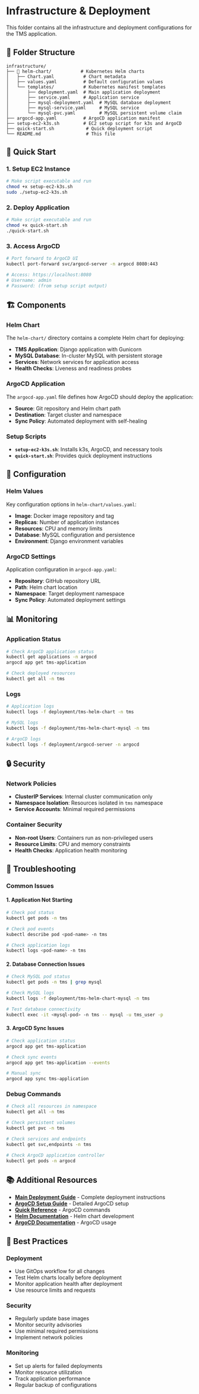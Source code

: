 # Infrastructure & Deployment

This folder contains all the infrastructure and deployment configurations for the TMS application.

## 📁 Folder Structure

```
infrastructure/
├── 📁 helm-chart/           # Kubernetes Helm charts
│   ├── Chart.yaml           # Chart metadata
│   ├── values.yaml          # Default configuration values
│   └── templates/           # Kubernetes manifest templates
│       ├── deployment.yaml  # Main application deployment
│       ├── service.yaml     # Application service
│       ├── mysql-deployment.yaml  # MySQL database deployment
│       ├── mysql-service.yaml     # MySQL service
│       └── mysql-pvc.yaml         # MySQL persistent volume claim
├── argocd-app.yaml          # ArgoCD application manifest
├── setup-ec2-k3s.sh         # EC2 setup script for k3s and ArgoCD
├── quick-start.sh            # Quick deployment script
└── README.md                 # This file
```

## 🚀 Quick Start

### 1. Setup EC2 Instance
```bash
# Make script executable and run
chmod +x setup-ec2-k3s.sh
sudo ./setup-ec2-k3s.sh
```

### 2. Deploy Application
```bash
# Make script executable and run
chmod +x quick-start.sh
./quick-start.sh
```

### 3. Access ArgoCD
```bash
# Port forward to ArgoCD UI
kubectl port-forward svc/argocd-server -n argocd 8080:443

# Access: https://localhost:8080
# Username: admin
# Password: (from setup script output)
```

## 🏗️ Components

### Helm Chart
The `helm-chart/` directory contains a complete Helm chart for deploying:
- **TMS Application**: Django application with Gunicorn
- **MySQL Database**: In-cluster MySQL with persistent storage
- **Services**: Network services for application access
- **Health Checks**: Liveness and readiness probes

### ArgoCD Application
The `argocd-app.yaml` file defines how ArgoCD should deploy the application:
- **Source**: Git repository and Helm chart path
- **Destination**: Target cluster and namespace
- **Sync Policy**: Automated deployment with self-healing

### Setup Scripts
- **`setup-ec2-k3s.sh`**: Installs k3s, ArgoCD, and necessary tools
- **`quick-start.sh`**: Provides quick deployment instructions

## 🔧 Configuration

### Helm Values
Key configuration options in `helm-chart/values.yaml`:
- **Image**: Docker image repository and tag
- **Replicas**: Number of application instances
- **Resources**: CPU and memory limits
- **Database**: MySQL configuration and persistence
- **Environment**: Django environment variables

### ArgoCD Settings
Application configuration in `argocd-app.yaml`:
- **Repository**: GitHub repository URL
- **Path**: Helm chart location
- **Namespace**: Target deployment namespace
- **Sync Policy**: Automated deployment settings

## 📊 Monitoring

### Application Status
```bash
# Check ArgoCD application status
kubectl get applications -n argocd
argocd app get tms-application

# Check deployed resources
kubectl get all -n tms
```

### Logs
```bash
# Application logs
kubectl logs -f deployment/tms-helm-chart -n tms

# MySQL logs
kubectl logs -f deployment/tms-helm-chart-mysql -n tms

# ArgoCD logs
kubectl logs -f deployment/argocd-server -n argocd
```

## 🔒 Security

### Network Policies
- **ClusterIP Services**: Internal cluster communication only
- **Namespace Isolation**: Resources isolated in `tms` namespace
- **Service Accounts**: Minimal required permissions

### Container Security
- **Non-root Users**: Containers run as non-privileged users
- **Resource Limits**: CPU and memory constraints
- **Health Checks**: Application health monitoring

## 🚨 Troubleshooting

### Common Issues

#### 1. Application Not Starting
```bash
# Check pod status
kubectl get pods -n tms

# Check pod events
kubectl describe pod <pod-name> -n tms

# Check application logs
kubectl logs <pod-name> -n tms
```

#### 2. Database Connection Issues
```bash
# Check MySQL pod status
kubectl get pods -n tms | grep mysql

# Check MySQL logs
kubectl logs -f deployment/tms-helm-chart-mysql -n tms

# Test database connectivity
kubectl exec -it <mysql-pod> -n tms -- mysql -u tms_user -p
```

#### 3. ArgoCD Sync Issues
```bash
# Check application status
argocd app get tms-application

# Check sync events
argocd app get tms-application --events

# Manual sync
argocd app sync tms-application
```

### Debug Commands
```bash
# Check all resources in namespace
kubectl get all -n tms

# Check persistent volumes
kubectl get pvc -n tms

# Check services and endpoints
kubectl get svc,endpoints -n tms

# Check ArgoCD application controller
kubectl get pods -n argocd
```

## 📚 Additional Resources

- **[Main Deployment Guide](../docs/DEPLOYMENT.md)** - Complete deployment instructions
- **[ArgoCD Setup Guide](../docs/ARGOCD_SETUP_GUIDE.md)** - Detailed ArgoCD setup
- **[Quick Reference](../docs/ARGOCD_QUICK_REFERENCE.md)** - ArgoCD commands
- **[Helm Documentation](https://helm.sh/docs/)** - Helm chart development
- **[ArgoCD Documentation](https://argo-cd.readthedocs.io/)** - ArgoCD usage

## 🎯 Best Practices

### Deployment
- Use GitOps workflow for all changes
- Test Helm charts locally before deployment
- Monitor application health after deployment
- Use resource limits and requests

### Security
- Regularly update base images
- Monitor security advisories
- Use minimal required permissions
- Implement network policies

### Monitoring
- Set up alerts for failed deployments
- Monitor resource utilization
- Track application performance
- Regular backup of configurations 